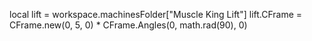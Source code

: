 local lift = workspace.machinesFolder["Muscle King Lift"]
lift.CFrame = CFrame.new(0, 5, 0) * CFrame.Angles(0, math.rad(90), 0)
